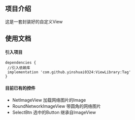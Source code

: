 ## 项目介绍
这是一套封装好的自定义View

## 使用文档

#### 引入项目
```
dependencies {
 //引入依赖库
 implementation 'com.github.yinshuai0324:ViewLibrary:Tag'
}
```

#### 目前已有的控件
- NetImageView 加载网络图片的Image
- RoundNetworkImageView 带圆角的网络图片
- SelectBtn 选中的Button 继承自ImageView
